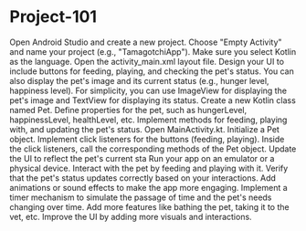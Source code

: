 # Project-101
Open Android Studio and create a new project.
Choose "Empty Activity" and name your project (e.g., "TamagotchiApp").
Make sure you select Kotlin as the language.
Open the activity_main.xml layout file.
Design your UI to include buttons for feeding, playing, and checking the pet's status. You can also display the pet's image and its current status (e.g., hunger level, happiness level).
For simplicity, you can use ImageView for displaying the pet's image and TextView for displaying its status.
Create a new Kotlin class named Pet.
Define properties for the pet, such as hungerLevel, happinessLevel, healthLevel, etc.
Implement methods for feeding, playing with, and updating the pet's status.
Open MainActivity.kt.
Initialize a Pet object.
Implement click listeners for the buttons (feeding, playing).
Inside the click listeners, call the corresponding methods of the Pet object.
Update the UI to reflect the pet's current sta
Run your app on an emulator or a physical device.
Interact with the pet by feeding and playing with it.
Verify that the pet's status updates correctly based on your interactions.
Add animations or sound effects to make the app more engaging.
Implement a timer mechanism to simulate the passage of time and the pet's needs changing over time.
Add more features like bathing the pet, taking it to the vet, etc.
Improve the UI by adding more visuals and interactions.
